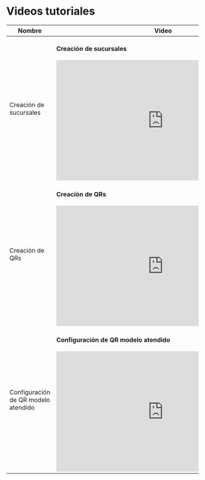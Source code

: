 # Videos tutoriales

|Nombre|Video| 
|---|---|
|Creación de sucursales|<br/> **Creación de sucursales** </br> <br/> <iframe width="560" height="315" src="https://www.youtube.com/embed/189eQj6cbLw" title="YouTube video player" frameborder="0" allow="accelerometer; autoplay; clipboard-write; encrypted-media; gyroscope; picture-in-picture" allowfullscreen></iframe><br/> |
|Creación de QRs|<br/> **Creación de QRs** </br> <br/> <iframe width="560" height="315" src="https://www.youtube.com/embed/ARYVc5tYSRw" title="YouTube video player" frameborder="0" allow="accelerometer; autoplay; clipboard-write; encrypted-media; gyroscope; picture-in-picture" allowfullscreen></iframe><br/>|
|Configuración de QR modelo atendido|<br/> **Configuración de QR modelo atendido** </br> <br/> <iframe width="560" height="315" src="https://www.youtube.com/embed/qp6sxCPRJlo" title="YouTube video player" frameborder="0" allow="accelerometer; autoplay; clipboard-write; encrypted-media; gyroscope; picture-in-picture" allowfullscreen></iframe><br/>|